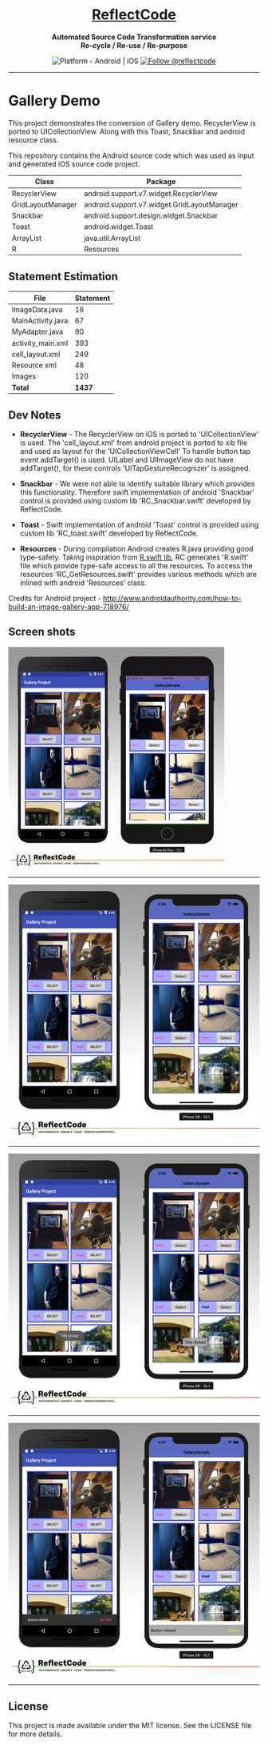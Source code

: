 <h1 align="center">
  <a href="http://www.reflectcode.com">
    ReflectCode
  </a>
</h1>
<p align="center">
  <strong>Automated Source Code Transformation service</strong><br>
  <strong>Re-cycle / Re-use / Re-purpose</strong><br>
</p>

<p align="center">
  <img src="https://img.shields.io/badge/Platform-Android%20%7C%20iOS-green" alt="Platform - Android | iOS" />
  <a href="https://twitter.com/intent/follow?screen_name=reflectcode">
    <img src="https://img.shields.io/twitter/follow/reflectcode.svg?label=Follow%20@reflectcode" alt="Follow @reflectcode" />
  </a>
</p>


-----
# Gallery Demo
This project demonstrates the conversion of Gallery demo. RecyclerView is ported to UICollectionView.
Along with this Toast, Snackbar and android resource class.

This repository contains the Android source code which was used as input and generated iOS source code project.
 
| Class | Package |
|---------|------------|
| RecyclerView | android.support.v7.widget.RecyclerView | 
| GridLayoutManager | android.support.v7.widget.GridLayoutManager| 
| Snackbar | android.support.design.widget.Snackbar| 
| Toast | android.widget.Toast| 
| ArrayList | java.util.ArrayList| 
| R | Resources | 


## Statement Estimation
| File | Statement |
|---------|------------|
| ImageData.java | 16 |
| MainActivity.java | 67 |
| MyAdapter.java | 90 |
| activity_main.xml | 393 |
| cell_layout.xml | 249 |
| Resource xml | 48 |
| Images | 120 |
| **Total** | **1437** |


## Dev Notes


* **RecyclerView** - The RecyclerView on iOS is ported to 'UICollectionView' is used. The 'cell_layout.xml' from android project is ported to xib file and used as layout for the 'UICollectionViewCell'
To handle button tap event addTarget() is used. UILabel and UIImageView do not have addTarget(), for these controls 'UITapGestureRecognizer' is assigned.

* **Snackbar** - We were not able to identify suitable library which provides this functionality. Therefore swift implementation of android 'Snackbar' control is provided using custom lib 'RC_Snackbar.swift' developed by ReflectCode.

* **Toast** - Swift implementation of android 'Toast' control is provided using custom lib 'RC_toast.swift' developed by ReflectCode.

* **Resources** - During compilation Android creates R.java providing good type-safety. 
Taking inspiration from [R.swift lib](https://github.com/mac-cain13/R.swift), RC generates 'R.swift' file which provide type-safe access to all the resources.
To access the resources 'RC_GetResources.swift' provides various methods which are inlined with android 'Resources' class.


Credits for Android project - http://www.androidauthority.com/how-to-build-an-image-gallery-app-718976/


## Screen shots

<img src="/Visuals/Side-by-Side-Small.gif" alt="Side-by-Side-Video"/>

-----

<img src="/Visuals/ScreenShot-01.png" alt="ScreenShot-01"/>

-----

<img src="/Visuals/ScreenShot-02.png" alt="ScreenShot-02"/>

-----

<img src="/Visuals/ScreenShot-03.png" alt="ScreenShot-03"/>

-----


## License

This project is made available under the MIT license. See the LICENSE file for more details.
